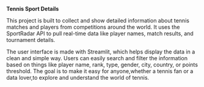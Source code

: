**Tennis Sport Details**

This project is built to collect and show detailed information about tennis matches and players from competitions around the world. It uses the SportRadar API to pull real-time data like player names, match results, and tournament details.

The user interface is made with Streamlit, which helps display the data in a clean and simple way. Users can easily search and filter the information based on things like player name, rank, type, gender, city, country, or points threshold. The goal is to make it easy for anyone,whether a tennis fan or a data lover,to explore and understand the world of tennis.
